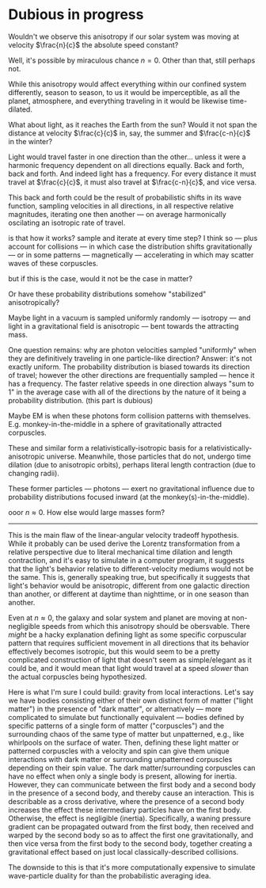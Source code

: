 # Dubious in progress

Wouldn't we observe this anisotropy if our solar system was moving at velocity $\frac{n}{c}$ the absolute speed constant?

Well, it's possible by miraculous chance $n = 0$. Other than that, still perhaps not.

While this anisotropy would affect everything within our confined system differently, season to season, to us it would be imperceptible, as all the planet, atmosphere, and everything traveling in it would be likewise time-dilated.

What about light, as it reaches the Earth from the sun? Would it not span the distance at velocity $\frac{c}{c}$ in, say, the summer and $\frac{c-n}{c}$ in the winter?

Light would travel faster in one direction than the other... unless it were a harmonic frequency dependent on all directions equally. Back and forth, back and forth. And indeed light has a frequency. For every distance it must travel at $\frac{c}{c}$, it must also travel at $\frac{c-n}{c}$, and vice versa.

This back and forth could be the result of probabilistic shifts in its wave function, sampling velocities in all directions, in all respective relative magnitudes, iterating one then another — on average harmonically oscilating an isotropic rate of travel.

is that how it works? sample and iterate at every time step? I think so — plus account for collisions — in which case the distribution shifts gravitationally — or in some patterns — magnetically — accelerating in which may scatter waves of these corpuscles.

but if this is the case, would it not be the case in matter?

Or have these probability distributions somehow "stabilized" anisotropically? 

Maybe light in a vacuum is sampled uniformly randomly — isotropy — and light in a gravitational field is anisotropic — bent towards the attracting mass.

One question remains: why are photon velocities sampled "uniformly" when they are definitively traveling in one particle-like direction? Answer: it's not exactly uniform. The probability distribution is biased towards its direction of travel; however the other directions are frequentially sampled — hence it has a frequency. The faster relative speeds in one direction always "sum to 1" in the average case with all of the directions by the nature of it being a probability distribution. (this part is dubious)

Maybe EM is when these photons form collision patterns with themselves. E.g. monkey-in-the-middle in a sphere of gravitationally attracted corpuscles.

These and similar form a relativistically-isotropic basis for a relativistically-anisotropic universe. Meanwhile, those particles that do not, undergo time dilation (due to anisotropic orbits), perhaps literal length contraction (due to changing radii).

These former particles — photons —  exert no gravitational influence due to probability distributions focused inward (at the monkey(s)-in-the-middle).

ooor $n \approx 0$. How else would large masses form?

---

This is the main flaw of the linear-angular velocity tradeoff hypothesis. While it probably can be used derive the Lorentz transformation from a relative perspective due to literal mechanical time dilation and length contraction, and it's easy to simulate in a computer program, it suggests that the light's behavior relative to different-velocity mediums would not be the same. This is, generally speaking true, but specifically it suggests that light's behavior would be anisotropic, different from one galactic direction than another, or different at daytime than nighttime, or in one season than another. 

Even at $n \approx 0$, the galaxy and solar system and planet are moving at non-negligible speeds from which this anisotropy should be obersvable. There *might* be a hacky explanation defining light as some specific corpuscular pattern that requires sufficient movement in all directions that its behavior effectively becomes isotropic, but this would seem to be a pretty complicated construction of light that doesn't seem as simple/elegant as it could be, and it would mean that light would travel at a speed *slower* than the actual corpuscles being hypothesized.

Here is what I'm sure I could build: gravity from local interactions. Let's say we have bodies consisting either of their own distinct form of matter ("light matter") in the presence of "dark matter", or alternatively — more complicated to simulate but functionally equivalent — bodies defined by specific patterns of a single form of matter ("corpuscles") and the surrounding chaos of the same type of matter but unpatterned, e.g., like whirlpools on the surface of water. Then, defining these light matter or patterned corpuscles with a velocity and spin can give them unique interactions with dark matter or surrounding unpatterned corpuscles depending on their spin value. The dark matter/surrounding corpuscles can have no effect when only a single body is present, allowing for inertia. However, they can communicate between the first body and a second body in the presence of a second body, and thereby cause an interaction. This is describable as a cross derivative, where the presence of a second body increases the effect these intermediary particles have on the first body. Otherwise, the effect is negligible (inertia). Specifically, a waning pressure gradient can be propagated outward from the first body, then received and warped by the second body so as to affect the first one gravitationally, and then vice versa from the first body to the second body, together creating a gravitational effect based on just local classically-described collisions.

The downside to this is that it's more computationally expensive to simulate wave-particle duality for than the probabilistic averaging idea.
